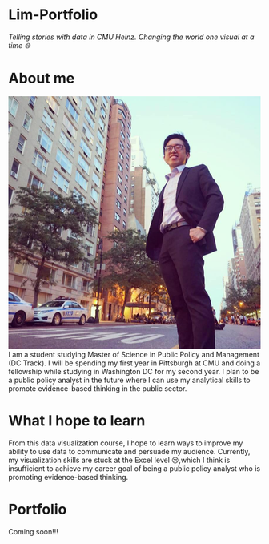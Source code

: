 # Lim-Portfolio
*Telling stories with data in CMU Heinz. Changing the world one visual at a time :globe_with_meridians:*

# About me
![my photo](https://github.com/YangLe-L/Lim-Portfolio/blob/master/Yang%20Le%20photo.jpg)
I am a student studying Master of Science in Public Policy and Management (DC Track). I will be spending my first year in Pittsburgh at CMU and doing a fellowship while studying in Washington DC for my second year. I plan to be a public policy analyst in the future where I can use my analytical skills to promote evidence-based thinking in the public sector.     

# What I hope to learn 
From this data visualization course, I hope to learn ways to improve my ability to use data to communicate and persuade my audience. Currently, my visualization skills are stuck at the Excel level :cry:,which I think is insufficient to achieve my career goal of being a public policy analyst who is promoting evidence-based thinking.   

# Portfolio
Coming soon!!! 
